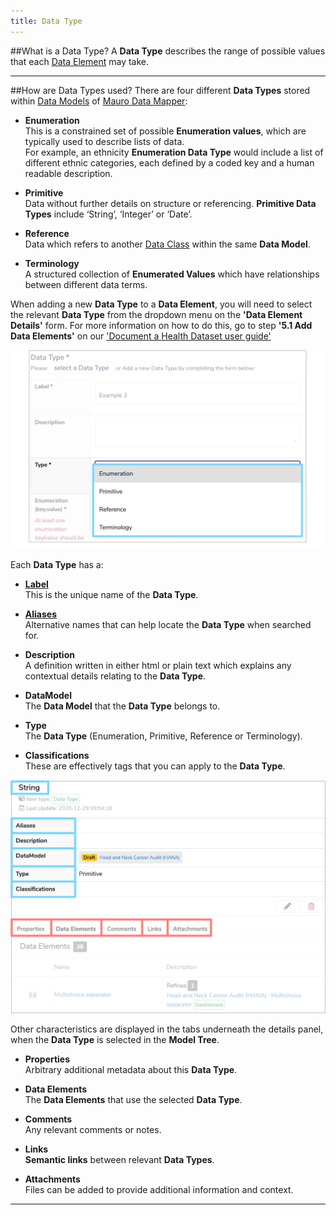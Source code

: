 ```yaml
---
title: Data Type
---
```


##What is a Data Type?
A **Data Type** describes the range of possible values that each [Data Element](../data-element/data-element.md) may take. 

---

##How are Data Types used?
There are four different **Data Types** stored within [Data Models](../data-model/data-model.md) of [Mauro Data Mapper](https://modelcatalogue.cs.ox.ac.uk/mdm-ui/#/home):

* **Enumeration**  
	This is a constrained set of possible **Enumeration values**, which are typically used to describe lists of data.  
	For example, an ethnicity **Enumeration Data Type** would include a list of different ethnic categories, each defined by a coded key and a human readable description.

* **Primitive**  
	Data without further details on structure or referencing. **Primitive Data Types** include ‘String’, ‘Integer’ or ‘Date’.
	
* **Reference**  
	Data which refers to another [Data Class](../data-class/data-class.md) within the same **Data Model**. 
	
* **Terminology**  
	A structured collection of **Enumerated Values** which have relationships between different data terms.
	
When adding a new **Data Type** to a **Data Element**, you will need to select the relevant **Data Type** from the dropdown menu on the **'Data Element Details'** form. For more information on how to do this, go to step **'5.1 Add Data Elements'** on our ['Document a Health Dataset user guide'](../../user-guides/document-a-health-dataset/document-a-health-dataset.md#create-a-new-data-element)

![Data Type dropdown menu](data-type-dropdown-menu.png) 
 
Each **Data Type** has a:
 
* **[Label](../label/label.md)**  
	This is the unique name of the **Data Type**.

* **[Aliases](../aliases/aliases.md)**  
	Alternative names that can help locate the **Data Type** when searched for.

* **Description**  
	A definition written in either html or plain text which explains any contextual details relating to the **Data Type**.

* **DataModel**  
	The **Data Model** that the **Data Type** belongs to.

* **Type**  
	The **Data Type** (Enumeration, Primitive, Reference or Terminology).
	
* **Classifications**  
	These are effectively tags that you can apply to the **Data Type**.
	
![Data Type details panel](data-type-details-panel.png) 

Other characteristics are displayed in the tabs underneath the details panel, when the **Data Type** is selected in the **Model Tree**.

* **Properties**  
	Arbitrary additional metadata about this **Data Type**.

* **Data Elements**  
	The **Data Elements** that use the selected **Data Type**.

* **Comments**  
	Any relevant comments or notes.

* **Links**  
	**Semantic links** between relevant **Data Types**.

* **Attachments**  
	Files can be added to provide additional information and context.


---

